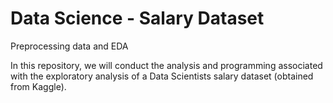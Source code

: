# Data Science - Salary Dataset
 Preprocessing data and EDA

In this repository, we will conduct the analysis and programming associated with the exploratory analysis of a Data Scientists salary dataset (obtained from Kaggle).
